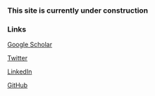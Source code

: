 

### This site is currently under construction

### Links


[Google Scholar](https://scholar.google.com/citations?user=deR6NvwAAAAJ&hl=en&oi=ao)

[Twitter](https://twitter.com/tylerhelmann)

[LinkedIn](https://www.linkedin.com/in/tyler-helmann/)

[GitHub](https://github.com/tylerhelmann)
